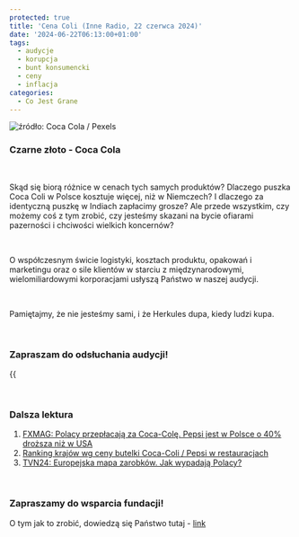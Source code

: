 ```yaml
---
protected: true
title: 'Cena Coli (Inne Radio, 22 czerwca 2024)'
date: '2024-06-22T06:13:00+01:00'
tags:
  - audycje
  - korupcja
  - bunt konsumencki
  - ceny
  - inflacja
categories:
  - Co Jest Grane
---
```


![źródło: Coca Cola / Pexels](/uploads/CJG_71_2024_06_22.jpg)

### Czarne złoto - Coca Cola

<br>

Skąd się biorą różnice w cenach tych samych produktów? Dlaczego puszka Coca Coli w Polsce kosztuje więcej, niż w Niemczech? I dlaczego za identyczną puszkę w Indiach zapłacimy grosze? Ale przede wszystkim, czy możemy coś z tym zrobić, czy jesteśmy skazani na bycie ofiarami pazerności i chciwości wielkich koncernów?

<br>

O współczesnym świcie logistyki, kosztach produktu, opakowań i marketingu oraz o sile klientów w starciu z międzynarodowymi, wielomiliardowymi korporacjami usłyszą Państwo w naszej audycji.

<br>

Pamiętajmy, że nie jesteśmy sami, i że Herkules dupa, kiedy ludzi kupa. 

<br>

### Zapraszam do odsłuchania audycji!

{{<audio src="audio/LONG CJG_71_2024_06_22.mp3" caption="Zapis audycji CJG, publikowanej na łamach Innego Radia Głuchołazy w dniu 22 czerwca 2024">}}

<br>

### Dalsza lektura

1. [FXMAG: Polacy przepłacają za Coca-Colę. Pepsi jest w Polsce o 40% droższa niż w USA](https://www.fxmag.pl/biznes/polacy-przeplacaja-za-coca-cole-pepsi-jest-w-polsce-o-40-drozsza-niz-w-usa)
2. [Ranking krajów wg ceny butelki Coca-Coli / Pepsi w restauracjach](https://www.numbeo.com/cost-of-living/country_price_rankings?itemId=6)
3. [TVN24: Europejska mapa zarobków. Jak wypadają Polacy?](https://tvn24.pl/biznes/ze-swiata/wynagrodzenia-w-europie-wedlug-pps-polska-na-gorszej-pozycji-niz-rok-wczesniej-st7423916)

<br>

### Zapraszamy do wsparcia fundacji!
O tym jak to zrobić, dowiedzą się Państwo tutaj - [link](https://audycje.com.pl/posts/wsparcie/)